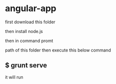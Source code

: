 angular-app
===========

first download this folder

then install node.js

then in command promt

path of this folder then execute this below command 

## $ grunt serve

it will run 


